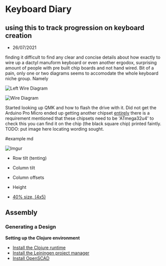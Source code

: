# Keyboard Diary

## using this to track progression on keyboard creation


* 26/07/2021

finding it difficult to find any clear and concise details about how exactly to wire up a dactyl manuform keyboard or even another ergodox, surprising amount of people with pre built chip boards and not hand wired. Bit of a pain, only one or two diagrams seems to accomodate the whole keyboard niche group. Namely

![Left Wire Diagram](/resources/dactyl_manuform_left_wire_diagram.png)

![ Wire Diagram](/resources/dactyl_manuform_right_wire_diagram.png)



Started looking up QMK and how to flash the drive with it. Did not get the Arduino Pro Micro ended up getting another chipset [entirely](https://www.amazon.co.uk/gp/product/B07DF5CPTB/ref=ppx_yo_dt_b_asin_title_o00_s00?ie=UTF8&psc=1) there is a requirement mentioned that these chipsets need to be 'ATmega32u4' to check this you can find it on the chip (the black square chip) printed faintly. TODO: put image here locating wording sought.





#example md

![Imgur](http://i.imgur.com/LdjEhrR.jpg)

* Row tilt (tenting)
* Column tilt
* Column offsets
* Height


* [40% size, (4x5)](https://github.com/tshort/dactyl-keyboard/blob/master/things/right-4x5.stl)



## Assembly

### Generating a Design

**Setting up the Clojure environment**
* [Install the Clojure runtime](https://clojure.org)
* [Install the Leiningen project manager](http://leiningen.org/)
* [Install OpenSCAD](http://www.openscad.org/)



